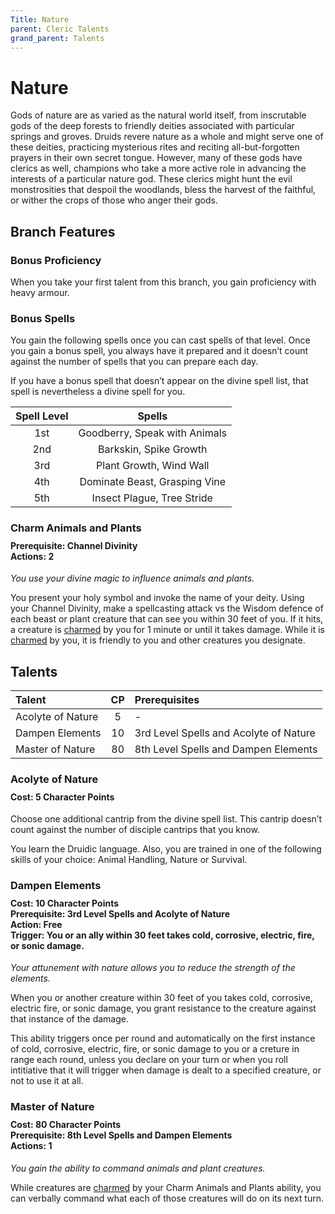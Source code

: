 ```yaml
---
Title: Nature
parent: Cleric Talents
grand_parent: Talents
---
```

 
# Nature
Gods of nature are as varied as the natural world itself, from inscrutable gods of the deep forests to friendly deities associated with particular springs and groves. Druids revere nature as a whole and might serve one of these deities, practicing mysterious rites and reciting all-but-forgotten prayers in their own secret tongue. However, many of these gods have clerics as well, champions who take a more active role in advancing the interests of a particular nature god. These clerics might hunt the evil monstrosities that despoil the woodlands, bless the harvest of the faithful, or wither the crops of those who anger their gods.

## Branch Features
 
### Bonus Proficiency
When you take your first talent from this branch, you gain proficiency with heavy armour.

### Bonus Spells
You gain the following spells once you can cast spells of that level. Once you gain a bonus spell, you always have it prepared and it doesn’t count against the number of spells that you can prepare each day.

If you have a bonus spell that doesn’t appear on the divine spell list, that spell is nevertheless a divine spell for you.
 
| Spell Level | Spells |
|:-----------:|:------:|
| 1st | Goodberry, Speak with Animals |
| 2nd | Barkskin, Spike Growth | 
| 3rd | Plant Growth, Wind Wall | 
| 4th | Dominate Beast, Grasping Vine | 
| 5th | Insect Plague, Tree Stride | 

### Charm Animals and Plants

<div style="margin-top:-10px;"></div>
 
#### **Prerequisite:** Channel Divinity<br>**Actions:** 2
*You use your divine magic to influence animals and plants.* 

You present your holy symbol and invoke the name of your deity. Using your Channel Divinity, make a spellcasting attack vs the Wisdom defence of each beast or plant creature that can see you within 30 feet of you. If it hits, a creature is [charmed](https://stormchaserroleplaying.com/stormchaserRPG/Conditions/Charmed/) by you for 1 minute or until it takes damage. While it is [charmed](https://stormchaserroleplaying.com/stormchaserRPG/Conditions/Charmed/) by you, it is friendly to you and other creatures you designate.

## Talents
 
| Talent | CP | Prerequisites |
|:-------|:--:|:--------------|
| Acolyte of Nature | 5  | - |  
| Dampen Elements   | 10 | 3rd Level Spells and Acolyte of Nature  |  
| Master of Nature  | 80 | 8th Level Spells and Dampen Elements |  

### Acolyte of Nature 
 
<div style="margin-top:-10px;"></div>
 
#### **Cost:** 5 Character Points
Choose one additional cantrip from the divine spell list. This cantrip doesn’t count against the number of disciple cantrips that you know. 

You learn the Druidic language. Also, you are trained in one of the following skills of your choice: Animal Handling, Nature or Survival.

### Dampen Elements
 
<div style="margin-top:-10px;"></div>
 
#### **Cost:** 10 Character Points<br>**Prerequisite:** 3rd Level Spells and Acolyte of Nature<br>**Action:** Free<br>**Trigger:** You or an ally within 30 feet takes cold, corrosive, electric, fire, or sonic damage.
*Your attunement with nature allows you to reduce the strength of the elements.*

When you or another creature within 30 feet of you takes cold, corrosive, electric fire, or sonic damage, you grant resistance to the creature against that instance of the damage. 

This ability triggers once per round and automatically on the first instance of cold, corrosive, electric, fire, or sonic damage to you or a creture in range each round, unless you declare on your turn or when you roll intitiative that it will trigger when damage is dealt to a specified creature, or not to use it at all. 

### Master of Nature
 
<div style="margin-top:-10px;"></div>
 
#### **Cost:** 80 Character Points<br>**Prerequisite:** 8th Level Spells and Dampen Elements<br>**Actions:** 1
*You gain the ability to command animals and plant creatures.* 

While creatures are [charmed](https://stormchaserroleplaying.com/stormchaserRPG/Conditions/Charmed/) by your Charm Animals and Plants ability, you can verbally command what each of those creatures will do on its next turn.
